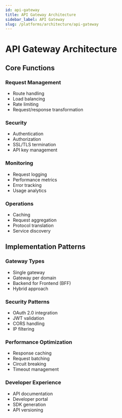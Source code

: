 ```yaml
---
id: api-gateway
title: API Gateway Architecture
sidebar_label: API Gateway
slug: /platforms/architecture/api-gateway
---
```


# API Gateway Architecture

## Core Functions

### Request Management
- Route handling
- Load balancing
- Rate limiting
- Request/response transformation

### Security
- Authentication
- Authorization
- SSL/TLS termination
- API key management

### Monitoring
- Request logging
- Performance metrics
- Error tracking
- Usage analytics

### Operations
- Caching
- Request aggregation
- Protocol translation
- Service discovery

## Implementation Patterns

### Gateway Types
- Single gateway
- Gateway per domain
- Backend for Frontend (BFF)
- Hybrid approach

### Security Patterns
- OAuth 2.0 integration
- JWT validation
- CORS handling
- IP filtering

### Performance Optimization
- Response caching
- Request batching
- Circuit breaking
- Timeout management

### Developer Experience
- API documentation
- Developer portal
- SDK generation
- API versioning 